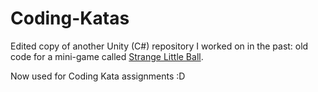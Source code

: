 # Coding-Katas

Edited copy of another Unity (C#) repository I worked on in the past: old code for a mini-game called [Strange Little Ball](https://lstevensn.itch.io/strange-little-ball).

Now used for Coding Kata assignments :D
